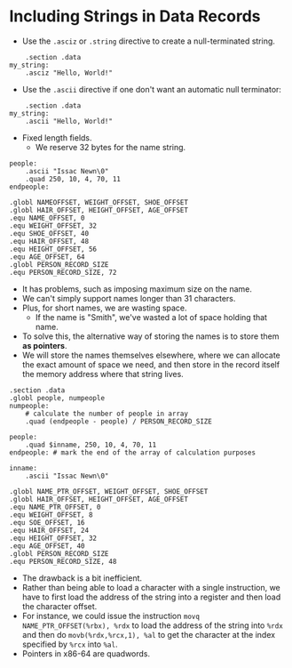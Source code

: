 # Including Strings in Data Records

- Use the `.asciz` or `.string` directive to create a null-terminated string.

```assembly
    .section .data
my_string:
    .asciz "Hello, World!"
```

- Use the `.ascii` directive if one don't want an automatic null terminator:

```assembly
    .section .data
my_string:
    .ascii "Hello, World!"
```



- Fixed length fields.
  - We reserve 32 bytes for the name string.

```assembly
people:
	.ascii "Issac Newn\0"
	.quad 250, 10, 4, 70, 11
endpeople:

.globl NAMEOFFSET, WEIGHT_OFFSET, SHOE_OFFSET
.globl HAIR_OFFSET, HEIGHT_OFFSET, AGE_OFFSET
.equ NAME_OFFSET, 0
.equ WEIGHT_OFFSET, 32
.equ SHOE_OFFSET, 40
.equ HAIR_OFFSET, 48
.equ HEIGHT_OFFSET, 56
.equ AGE_OFFSET, 64
.globl PERSON_RECORD_SIZE
.equ PERSON_RECORD_SIZE, 72
```

- It has problems, such as imposing maximum size on the name.
- We can't simply support names longer than 31 characters.
- Plus, for short names, we are wasting space.
  - If the name is "Smith", we've wasted a lot of space holding that name.
- To solve this, the alternative way of storing the names is to store them **as pointers**.
- We will store the names themselves elsewhere, where we can allocate the exact amount of space we need, and then store in the record itself the memory address where that string lives.

```assembly
.section .data
.globl people, numpeople
numpeople:
	# calculate the number of people in array
	.quad (endpeople - people) / PERSON_RECORD_SIZE

people:
	.quad $inname, 250, 10, 4, 70, 11
endpeople: # mark the end of the array of calculation purposes

inname:
	.ascii "Issac Newn\0"

.globl NAME_PTR_OFFSET, WEIGHT_OFFSET, SHOE_OFFSET
.globl HAIR_OFFSET, HEIGHT_OFFSET, AGE_OFFSET
.equ NAME_PTR_OFFSET, 0
.equ WEIGHT_OFFSET, 8
.equ SOE_OFFSET, 16
.equ HAIR_OFFSET, 24
.equ HEIGHT_OFFSET, 32
.equ AGE_OFFSET, 40
.globl PERSON_RECORD_SIZE
.equ PERSON_RECORD_SIZE, 48
```

- The drawback is a bit inefficient.
- Rather than being able to load a character with a single instruction, we have to first load the address of the string into a register and then load the character offset. 
- For instance, we could issue the instruction `movq NAME_PTR_OFFSET(%rbx), %rdx` to load the address of the string into `%rdx` and then do `movb(%rdx,%rcx,1), %al` to get the character at the index specified by `%rcx` into `%al`. 
- Pointers in x86-64 are quadwords.

